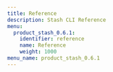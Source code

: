 ```yaml
---
title: Reference
description: Stash CLI Reference
menu:
  product_stash_0.6.1:
    identifier: reference
    name: Reference
    weight: 1000
menu_name: product_stash_0.6.1
---
```


